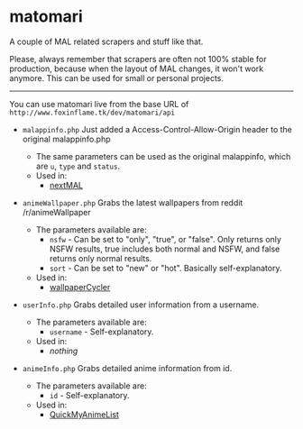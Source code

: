 # matomari

A couple of MAL related scrapers and stuff like that.

Please, always remember that scrapers are often not 100% stable for production, because when the layout of MAL changes, it won't work anymore. This can be used for small or personal projects.

---

You can use matomari live from the base URL of ```http://www.foxinflame.tk/dev/matomari/api```

- ```malappinfo.php``` Just added a Access-Control-Allow-Origin header to the original malappinfo.php
  - The same parameters can be used as the original malappinfo, which are ```u```, ```type``` and ```status```.
  - Used in:
    - [nextMAL](https://myanimelist.net/forum/?topicid=1572798)

- ```animeWallpaper.php``` Grabs the latest wallpapers from reddit /r/animeWallpaper
  - The parameters available are:
    - ```nsfw``` - Can be set to "only", "true", or "false". Only returns only NSFW results, true includes both normal and NSFW, and false returns only normal results.
    - ```sort``` - Can be set to "new" or "hot". Basically self-explanatory.
  - Used in:
    - [wallpaperCycler](https://github.com/FoxInFlame/WallpaperCycler)

- ```userInfo.php``` Grabs detailed user information from a username.
  - The parameters available are:
    - ```username``` - Self-explanatory.
  - Used in:
    - *nothing*
    
- ```animeInfo.php``` Grabs detailed anime information from id.
  - The parameters available are:
    - ```id``` - Self-explanatory.
  - Used in:
    - [QuickMyAnimeList](https://myanimelist.net/forum/?topicid=1552137)
